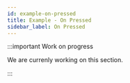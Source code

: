 ```yaml
---
id: example-on-pressed
title: Example - On Pressed
sidebar_label: On Pressed
---
```


:::important Work on progress

We are currenly working on this section.

:::
